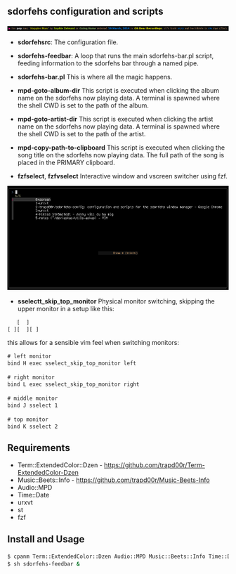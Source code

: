 sdorfehs configuration and scripts
----------------------------------

![img](./assets/sdorbar.png)

- **sdorfehsrc**: The configuration file.

- **sdorfehs-feedbar**:
A loop that runs the main sdorfehs-bar.pl script, feeding information to
the sdorfehs bar through a named pipe.

- **sdorfehs-bar.pl**
This is where all the magic happens.

- **mpd-goto-album-dir**
This script is executed when clicking the album name on the sdorfehs now
playing data. A terminal is spawned where the shell CWD is set to the path of the album.

- **mpd-goto-artist-dir**
This script is executed when clicking the artist name on the sdorfehs now
playing data. A terminal is spawned where the shell CWD is set to the path of the artist.
- **mpd-copy-path-to-clipboard**
This script is executed when clicking the song title on the sdorfehs now playing data.
The full path of the song is placed in the PRIMARY clipboard.

- **fzfselect**, **fzfvselect**
Interactive window and vscreen switcher using fzf.


![img](./assets/fzfselect.png)

- **sselectt_skip_top_monitor**
Physical monitor switching, skipping the upper monitor in a setup like this:

```
   [  ]
[ ][  ][ ]
```
this allows for a sensible vim feel when switching monitors:

```
# left monitor
bind H exec sselect_skip_top_monitor left

# right monitor
bind L exec sselect_skip_top_monitor right

# middle monitor
bind J sselect 1

# top monitor
bind K sselect 2
```

Requirements
------------

- Term::ExtendedColor::Dzen - https://github.com/trapd00r/Term-ExtendedColor-Dzen
- Music::Beets::Info - https://github.com/trapd00r/Music-Beets-Info
- Audio::MPD
- Time::Date
- urxvt
- st
- fzf

Install and Usage
-------

```sh
$ cpanm Term::ExtendedColor::Dzen Audio::MPD Music::Beets::Info Time::Date
$ sh sdorfehs-feedbar &


